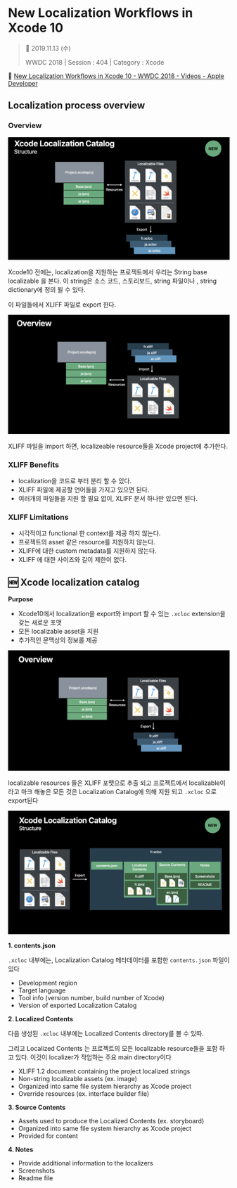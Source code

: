 # New Localization Workflows in Xcode 10

> 📅 2019.11.13 (수)
>
> WWDC 2018 | Session : 404 | Category : Xcode

🔗 [New Localization Workflows in Xcode 10 - WWDC 2018 - Videos - Apple Developer](https://developer.apple.com/videos/play/wwdc2018/404/)

## Localization process overview

### Overview

![](/Jinha/images/New-Localization-Workflows-in-Xcode10-1.png)

Xcode10 전에는, localization을 지원하는 프로젝트에서 우리는 String base localizable 을 본다. 이 string은 소스 코드, 스토리보드, string 파일이나 , string dictionary에 정의 될 수 있다.

이 파일들에서 XLIFF  파일로 export 한다.

![](/Jinha/images/New-Localization-Workflows-in-Xcode10-2.png)

XLIFF 파일을 import 하면, localizeable resource들을 Xcode project에 추가한다.

### XLIFF Benefits

- localization을 코드로 부터 분리 할 수 있다.
- XLIFF 파일에 제공할 언어들을 가지고 있으면 된다.
- 여러개의 파일들을 지원 할 필요 없이, XLIFF 문서 하나만 있으면 된다.

### XLIFF Limitations

- 시각적이고 functional 한 context를 제공 하지 않는다.
- 프로젝트의 asset 같은 resource를 지원하지 않는다.
- XLIFF에 대한 custom metadata를 지원하지 않는다.
- XLIFF  에 대한 사이즈와 길이 제한이 없다.

## 🆕 Xcode localization catalog

**Purpose**

- Xcode10에서 localization을 export와 import 할 수 있는 `.xcloc` extension을 갖는 새로운 포맷
- 모든 localizable asset을 지원
- 추가적인 문맥상의 정보를 제공

![](/Jinha/images/New-Localization-Workflows-in-Xcode10-3.png)

localizable resources 들은 XLIFF 포맷으로 추출 되고 프로젝트에서 localizable이라고 마크 해놓은 모든 것은 Localization Catalog에 의해 지원 되고 `.xcloc` 으로 export된다

![](/Jinha/images/New-Localization-Workflows-in-Xcode10-4.png)

**1. contents.json**

`.xcloc` 내부에는, Localization Catalog 메타데이터를 포함한 `contents.json` 파일이 있다

- Development region
- Target language
- Tool info (version number, build number of Xcode)
- Version of exported Localization Catalog

**2. Localized Contents**

다음 생성된 `.xcloc`  내부에는 Localized Contents directory를 볼 수 있따.

그리고 Localized Contents 는 프로젝트의 모든 localizable resource들을 포함 하고 있다. 이것이 localizer가 작업하는 주요 main directory이다

- XLIFF 1.2 document containing the project localized strings
- Non-string localizable assets (ex. image)
- Organized into same file system hierarchy as Xcode project
- Override resources (ex. interface builder file)

**3. Source Contents**

- Assets used to produce the Localized Contents (ex. storyboard)
- Organized into same file system hierarchy as Xcode project
- Provided for content

**4. Notes**

- Provide additional information to the localizers
- Screenshots
- Readme file
